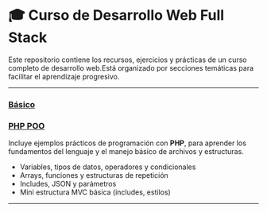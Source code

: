 # 🎓 Curso de Desarrollo Web Full Stack

Este repositorio contiene los recursos, ejercicios y prácticas de un curso completo de desarrollo web.Está organizado por secciones temáticas para facilitar el aprendizaje progresivo.

---
### [Básico](./Basico)
### [PHP POO](./PHPPOO)
Incluye ejemplos prácticos de programación con **PHP**, para aprender los fundamentos del lenguaje y el manejo básico de archivos y estructuras.

- Variables, tipos de datos, operadores y condicionales
- Arrays, funciones y estructuras de repetición
- Includes, JSON y parámetros
- Mini estructura MVC básica (includes, estilos)


---
